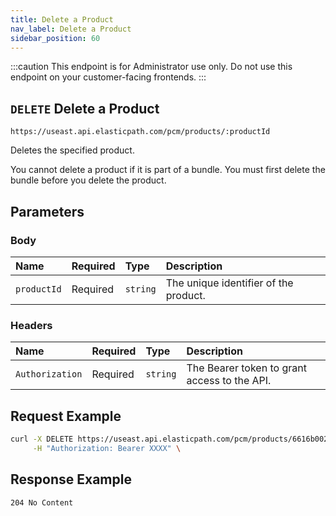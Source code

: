 ```yaml
---
title: Delete a Product
nav_label: Delete a Product
sidebar_position: 60
---
```


:::caution
This endpoint is for Administrator use only. Do not use this endpoint on your customer-facing frontends.
:::

## `DELETE` Delete a Product

```http
https://useast.api.elasticpath.com/pcm/products/:productId
```

Deletes the specified product.

You cannot delete a product if it is part of a bundle. You must first delete the bundle before you delete the product.

## Parameters

### Body

| Name | Required | Type | Description |
| :--- | :--- | :--- | :--- |
| `productId` | Required | `string` | The unique identifier of the product. |

### Headers

| Name | Required | Type | Description |
| :--- | :--- | :--- | :--- |
| `Authorization` | Required | `string` | The Bearer token to grant access to the API. |

## Request Example

```bash
curl -X DELETE https://useast.api.elasticpath.com/pcm/products/6616b002-ef08-4661-a969-5278344dcf67 \
     -H "Authorization: Bearer XXXX" \
```

## Response Example

`204 No Content`

```json

```
